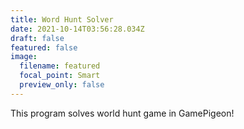 ```yaml
---
title: Word Hunt Solver
date: 2021-10-14T03:56:28.034Z
draft: false
featured: false
image:
  filename: featured
  focal_point: Smart
  preview_only: false
---
```

This program solves world hunt game in GamePigeon!